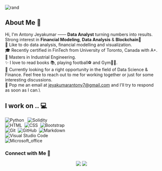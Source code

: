 ![rand](https://rand-xyz.now.sh/api/hello)

## About Me 📌

Hi, I'm Antony Jeyakumar —— **Data Analyst**  turning numbers into results. Strong interest in **Financial Modeling**, **Data Analysis** & **Blockchain**💖\
💞 Like to do data analysis, financial modelling and visualization.\
🎓 Recently certified in FinTech from University of Toronto, Canada with A+.\
🧰 Masters in Industrial Engineering.\
✨ I love to read books 📚, playing football⚽ and Gym🏋️‍♂️.\
💬 Currently looking for a right opportunity in the field of Data Science & Finance. Feel free to reach out to me for working together or just for some interesting discussions.\
📧 Pop me an email at jeyakumarantony7@gmail.com and I'll try to respond as soon as I can.\



## I work on .. 💻

![Python](https://img.shields.io/badge/-Python-lightgrey?style=flat&logo=python) &nbsp;
![Solidity](https://img.shields.io/badge/-Solidity-lightgrey?style=flat&logo=Solidity&logoColor=1572B6)\
![HTML](https://img.shields.io/badge/-HTML-lightgrey?style=flat&logo=HTML5)&nbsp;
![CSS](https://img.shields.io/badge/-CSS-lightgrey?style=flat&logo=CSS3&logoColor=1572B6)&nbsp;
![Bootstrap](https://img.shields.io/badge/-Bootstrap-lightgrey?style=flat&logo=bootstrap&logoColor=563D7C)\
![Git](https://img.shields.io/badge/-Git-lightgrey?style=flat&logo=git)&nbsp;
![GitHub](https://img.shields.io/badge/-GitHub-lightgrey?style=flat&logo=github)&nbsp;
![Markdown](https://img.shields.io/badge/-Markdown-lightgrey?style=flat&logo=markdown)\
![Visual Studio Code](https://img.shields.io/badge/-Visual%20Studio%20Code-lightgrey?style=flat&logo=visual-studio-code&logoColor=007ACC)\
![Microsoft_office](https://img.shields.io/badge/-Microsoft%20Office-lightgrey?logo=microsoft-office&logoColor=D83B01)


<!-- section - connections -->

### Connect with Me  🤝

<p align="center">
<a href="https://www.linkedin.com/in/antony-jeyakumar/"><img src="https://img.shields.io/badge/-Antony%20Jeyakumar-0077B5?style=flat-square&logo=Linkedin&logoColor=white"/></a>
<a href="mailto:jeyakumarantony7@gmail.com"><img src="https://img.shields.io/badge/-Email me-D14836?style=flatsquare&logo=Gmail&logoColor=white"/></a>
</p>
<!-- section - connections -->
